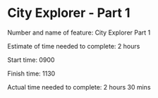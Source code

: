 # City Explorer - Part 1

Number and name of feature: City Explorer Part 1

Estimate of time needed to complete: 2 hours

Start time: 0900

Finish time: 1130

Actual time needed to complete: 2 hours 30 mins